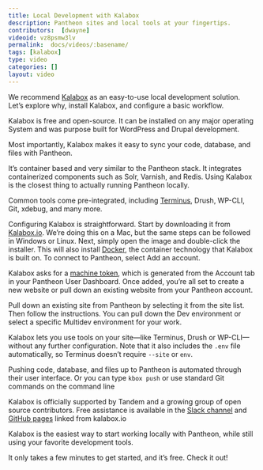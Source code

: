 ```yaml
---
title: Local Development with Kalabox
description: Pantheon sites and local tools at your fingertips.
contributors:  [dwayne]
videoid: vz8psmw3lv
permalink:  docs/videos/:basename/
tags: [kalabox]
type: video
categories: []
layout: video
---
```

We recommend [Kalabox](/docs/kalabox) as an easy-to-use local development solution. Let’s explore why, install Kalabox, and configure a basic workflow.

Kalabox is free and open-source. It can be installed on any major operating
System and was purpose built for WordPress and Drupal development.

Most importantly, Kalabox makes it easy to sync your code, database, and files with Pantheon.

It’s container based and very similar to the Pantheon stack. It integrates containerized components such as Solr, Varnish, and Redis. Using Kalabox is the closest thing to actually running Pantheon locally.

Common tools come pre-integrated, including [Terminus](/docs/terminus), Drush, WP-CLI, Git, xdebug, and many more.

Configuring Kalabox is straightforward. Start by downloading it from [Kalabox.io](http://www.kalabox.io/). We’re doing this on a Mac, but the same steps can be followed in Windows or Linux. Next, simply open the image and double-click the installer. This will also install [Docker](https://www.docker.com/), the container technology that Kalabox is built on. To connect to Pantheon, select Add an account.

Kalabox asks for a [machine token](/docs/machine-tokens), which is generated from the Account tab in your Pantheon User Dashboard. Once added, you’re all set to create a new website or pull down an existing website from your Pantheon account.

Pull down an existing site from Pantheon by selecting it from the site list. Then follow the instructions. You can pull down the Dev environment or select a specific Multidev environment for your work.

Kalabox lets you use tools on your site—like Terminus, Drush or WP-CLI—without any further configuration. Note that it also includes the `.env` file automatically, so Terminus doesn’t require `--site` or `env`.

Pushing code, database, and files up to Pantheon is automated through their user interface. Or you can type `kbox push` or use standard Git commands on the command line

Kalabox is officially supported by Tandem and a growing group of open source contributors. Free assistance is available in the [Slack channel](https://slackpass.io/kalabox) and [GitHub pages](https://github.com/kalabox/kalabox/issues) linked from kalabox.io

Kalabox is the easiest way to start working locally with Pantheon, while still using your favorite development tools.

It only takes a few minutes to get started, and it’s free. Check it out!
